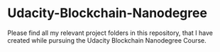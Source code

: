 # Udacity-Blockchain-Nanodegree

Please find all my relevant project folders in this repository, that I have created while pursuing the Udacity Blockchain Nanodegree Course.
